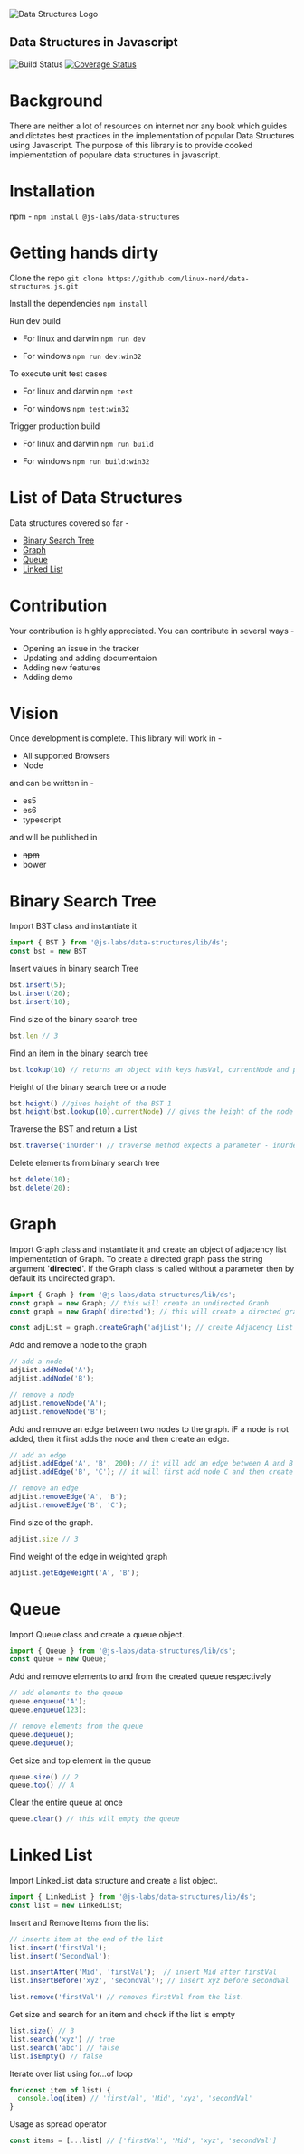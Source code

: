 ![Data Structures Logo](logo-small.jpg?raw=true "Title")


Data Structures in Javascript
-----------------------------
![Build Status](https://travis-ci.org/linux-nerd/data-structures.js.svg?branch=master)
[![Coverage Status](https://coveralls.io/repos/github/linux-nerd/data-structures.js/badge.svg)](https://coveralls.io/github/linux-nerd/data-structures.js)

# Background
There are neither a lot of resources on internet nor any book which guides and dictates best practices in the implementation of popular Data Structures using Javascript. The purpose of this library is to provide cooked implementation of populare data structures in javascript.

# Installation
npm - `npm install @js-labs/data-structures`

# Getting hands dirty
Clone the repo
`git clone https://github.com/linux-nerd/data-structures.js.git`

Install the dependencies
`npm install`

Run dev build
- For linux and darwin
`npm run dev`

- For windows
`npm run dev:win32`

To execute unit test cases
- For linux and darwin
`npm test`

- For windows
`npm test:win32`

Trigger production build
- For linux and darwin
`npm run build`

- For windows
`npm run build:win32`

# List of Data Structures
Data structures covered so far -
- [Binary Search Tree](#binary-search-tree)
- [Graph](#graph)
- [Queue](#queue)
- [Linked List](#link-list)

# Contribution
Your contribution is highly appreciated. You can contribute in several ways -
* Opening an issue in the tracker
* Updating and adding documentaion
* Adding new features
* Adding demo

# Vision
Once development is complete. This library will work in -
* All supported Browsers
* Node

and can be written in -
* es5
* es6
* typescript

and will be published in
- ~~npm~~
- bower


# <a name="binary-search-tree"></a>Binary Search Tree
Import BST class and instantiate it

```js
import { BST } from '@js-labs/data-structures/lib/ds';
const bst = new BST
```

Insert values in binary search Tree

```js
bst.insert(5);
bst.insert(20);
bst.insert(10);
```

Find size of the binary search tree

```js
bst.len // 3
```

Find an item in the binary search tree

```js
bst.lookup(10) // returns an object with keys hasVal, currentNode and parentNode
```

Height of the binary search tree or a node

```js
bst.height() //gives height of the BST 1
bst.height(bst.lookup(10).currentNode) // gives the height of the node - 0
```

Traverse the BST and return a List

```js
bst.traverse('inOrder') // traverse method expects a parameter - inOrder|preOrder|postOrder| levelOrder
```

Delete elements from binary search tree

```js
bst.delete(10);
bst.delete(20);
```

# <a name="graph"></a> Graph
Import Graph class and instantiate it and create an object of adjacency list implementation of Graph. To create a directed graph pass the string argument '**directed**'. If the Graph class is called without a parameter then by default its undirected graph.

```js
import { Graph } from '@js-labs/data-structures/lib/ds';
const graph = new Graph; // this will create an undirected Graph
const graph = new Graph('directed'); // this will create a directed graph or diGraph

const adjList = graph.createGraph('adjList'); // create Adjacency List implementation of graph
```

Add and remove a node to the graph

```js
// add a node
adjList.addNode('A');
adjList.addNode('B');

// remove a node
adjList.removeNode('A');
adjList.removeNode('B');
```

Add and remove an edge between two nodes to the graph. iF a node is not added, then it first adds the node and then create an edge.

```js
// add an edge
adjList.addEdge('A', 'B', 200); // it will add an edge between A and B of weight 200
adjList.addEdge('B', 'C'); // it will first add node C and then create an edge b/w B and C

// remove an edge
adjList.removeEdge('A', 'B');
adjList.removeEdge('B', 'C');
```

Find size of the graph.

```js
adjList.size // 3
```

Find weight of the edge in weighted graph

```js
adjList.getEdgeWeight('A', 'B');
```

# <a name="queue"></a> Queue

Import Queue class and create a queue object.

```js
import { Queue } from '@js-labs/data-structures/lib/ds';
const queue = new Queue;
```

Add and remove elements to and from the created queue respectively

```js
// add elements to the queue
queue.enqueue('A');
queue.enqueue(123);

// remove elements from the queue
queue.dequeue();
queue.dequeue();
```

Get size and top element in the queue

```js
queue.size() // 2
queue.top() // A
```

Clear the entire queue at once

```js
queue.clear() // this will empty the queue
```

# <a name="link-list"></a> Linked List

Import LinkedList data structure and create a list object.

```js
import { LinkedList } from '@js-labs/data-structures/lib/ds';
const list = new LinkedList;
```

Insert and Remove Items from the list

```js
// inserts item at the end of the list
list.insert('firstVal');
list.insert('SecondVal');

list.insertAfter('Mid', 'firstVal');  // insert Mid after firstVal
list.insertBefore('xyz', 'secondVal'); // insert xyz before secondVal

list.remove('firstVal') // removes firstVal from the list.
```

Get size and search for an item and check if the list is empty

```js
list.size() // 3
list.search('xyz') // true
list.search('abc') // false
list.isEmpty() // false
```

Iterate over list using for...of loop

```js
for(const item of list) {
  console.log(item) // 'firstVal', 'Mid', 'xyz', 'secondVal'
}
```

Usage as spread operator

```js
const items = [...list] // ['firstVal', 'Mid', 'xyz', 'secondVal']
```
